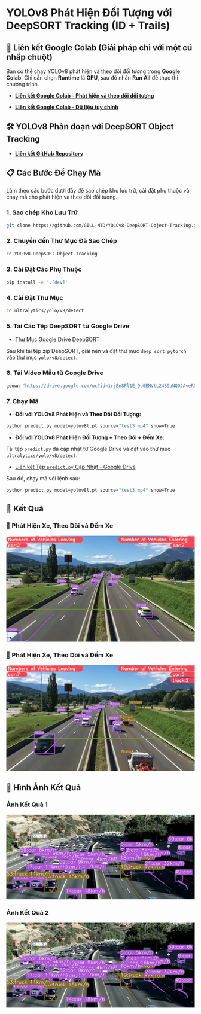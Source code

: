 # YOLOv8 Phát Hiện Đối Tượng với DeepSORT Tracking (ID + Trails)

## 🚀 Liên kết Google Colab (Giải pháp chỉ với một cú nhấp chuột)

Bạn có thể chạy YOLOv8 phát hiện và theo dõi đối tượng trong **Google Colab**. Chỉ cần chọn **Runtime** là **GPU**, sau đó nhấn **Run All** để thực thi chương trình.

- **[Liên kết Google Colab - Phát hiện và theo dõi đối tượng](https://colab.research.google.com/drive/1U6cnTQ0JwCg4kdHxYSl2NAhU4wK18oAu?usp=sharing)**

- **[Liên kết Google Colab - Dữ liệu tùy chỉnh](https://colab.research.google.com/drive/1dEpI2k3m1i0vbvB4bNqPRQUO0gSBTz25?usp=sharing)**

## 🛠️ YOLOv8 Phân đoạn với DeepSORT Object Tracking

- **[Liên kết GitHub Repository](https://github.com/GILL-NTD/YOLOv8_Segmentation_DeepSORT_Object_Tracking.git)**

## 📋 Các Bước Để Chạy Mã

Làm theo các bước dưới đây để sao chép kho lưu trữ, cài đặt phụ thuộc và chạy mã cho phát hiện và theo dõi đối tượng.

### 1. Sao chép Kho Lưu Trữ

```bash
git clone https://github.com/GILL-NTD/YOLOv8-DeepSORT-Object-Tracking.git
```

### 2. Chuyển đến Thư Mục Đã Sao Chép

```bash
cd YOLOv8-DeepSORT-Object-Tracking
```

### 3. Cài Đặt Các Phụ Thuộc

```bash
pip install -e '.[dev]'
```

### 4. Cài Đặt Thư Mục

```bash
cd ultralytics/yolo/v8/detect
```

### 5. Tải Các Tệp DeepSORT từ Google Drive

- [Thư Mục Google Drive DeepSORT](https://drive.google.com/drive/folders/1kna8eWGrSfzaR6DtNJ8_GchGgPMv3VC8?usp=sharing)

Sau khi tải tệp zip DeepSORT, giải nén và đặt thư mục `deep_sort_pytorch` vào thư mục `yolo/v8/detect`.

### 6. Tải Video Mẫu từ Google Drive

```bash
gdown "https://drive.google.com/uc?id=1rjBn8Fl1E_9d0EMVtL24S9aNQOJAveR5&confirm=t"
```

### 7. Chạy Mã

- **Đối với YOLOv8 Phát Hiện và Theo Dõi Đối Tượng:**

```bash
python predict.py model=yolov8l.pt source="test3.mp4" show=True
```

- **Đối với YOLOv8 Phát Hiện Đối Tượng + Theo Dõi + Đếm Xe:**

Tải tệp `predict.py` đã cập nhật từ Google Drive và đặt vào thư mục `ultralytics/yolo/v8/detect`.

- [Liên kết Tệp `predict.py` Cập Nhật - Google Drive](https://drive.google.com/drive/folders/1awlzTGHBBAn_2pKCkLFADMd1EN_rJETW?usp=sharing)

Sau đó, chạy mã với lệnh sau:

```bash
python predict.py model=yolov8l.pt source="test3.mp4" show=True
```

## 🎯 Kết Quả

### 🚗 Phát Hiện Xe, Theo Dõi và Đếm Xe

![Ví dụ Phát Hiện Xe 1](./figure/figure1.png)

### 🚗 Phát Hiện Xe, Theo Dõi và Đếm Xe

![Ví dụ Phát Hiện Xe 2](./figure/figure3.png)

## 📸 Hình Ảnh Kết Quả

### Ảnh Kết Quả 1

![Ảnh Kết Quả 1](./figure/anhketqua.jpg)

### Ảnh Kết Quả 2

![Ảnh Kết Quả 2](./figure/anhketqua1.jpg)
